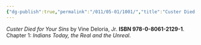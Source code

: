 ```yaml
---
{"dg-publish":true,"permalink":"/011/05-01/1001/","title":"Custer Died for Your Sins, Chapter 1","tags":["ETHNS350"],"noteIcon":"fallback","created":"2024-09-26T13:45:04.159-07:00","updated":"2024-09-26T15:30:10.221-07:00"}
---
```


*Custer Died for Your Sins* by Vine Deloria, Jr. **ISBN 978-0-8061-2129-1**. Chapter 1: *Indians Today, the Real and the Unreal*.